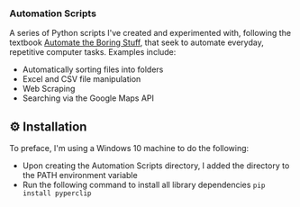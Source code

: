 ### Automation Scripts
A series of Python scripts I've created and experimented with, following the textbook [Automate the Boring Stuff](https://automatetheboringstuff.com/), that seek to automate everyday, repetitive computer tasks. Examples include:
* Automatically sorting files into folders
* Excel and CSV file manipulation
* Web Scraping
* Searching via the Google Maps API

## :gear: Installation
To preface, I'm using a Windows 10 machine to do the following:
* Upon creating the Automation Scripts directory, I added the directory to the PATH environment variable
* Run the following command to install all library dependencies
    ```pip install pyperclip```
